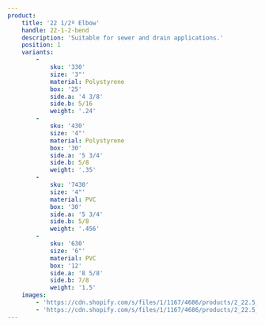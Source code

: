 ```yaml
---
product:
    title: '22 1/2º Elbow'
    handle: 22-1-2-bend
    description: 'Suitable for sewer and drain applications.'
    position: 1
    variants:
        -
            sku: '330'
            size: '3"'
            material: Polystyrene
            box: '25'
            side.a: '4 3/8'
            side.b: 5/16
            weight: '.24'
        -
            sku: '430'
            size: '4"'
            material: Polystyrene
            box: '30'
            side.a: '5 3/4'
            side.b: 5/8
            weight: '.35'
        -
            sku: '7430'
            size: '4"'
            material: PVC
            box: '30'
            side.a: '5 3/4'
            side.b: 5/8
            weight: '.456'
        -
            sku: '630'
            size: '6"'
            material: PVC
            box: '12'
            side.a: '8 5/8'
            side.b: 7/8
            weight: '1.5'
    images:
        - 'https://cdn.shopify.com/s/files/1/1167/4686/products/2_22.5_BEND_sql.jpg?v=1490632610'
        - 'https://cdn.shopify.com/s/files/1/1167/4686/products/2_22.5_BEND_sqr.jpg?v=1490614831'
---
```

